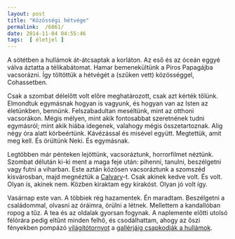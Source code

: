 ```yaml
---
layout: post
title: "Közösségi hétvége"
permalink:  /6061/ 
date: 2014-11-04 04:55:46
tags:  [ életjel ] 
---
```

A sötétben a hullámok át-átcsaptak a korláton. Az eső és az óceán eggyé válva áztatta a télikabátomat. Hamar bemenekültünk a Piros Papagájba vacsorázni. Így töltöttük a hétvégét a (szűken vett) közösséggel, Cohassetben.

Csak a szombat délelőtt volt előre meghatározott, csak azt kérték tőlünk. Elmondtuk egymásnak hogyan is vagyunk, és hogyan van az Isten az életünkben, bennünk. Felszabadultan meséltünk, mint az otthoni vacsorákon. Mégis mélyen, mint akik fontosabbat szeretnének tudni egymásról; mint akik hiába idegenek, valahogy mégis összetartoznak. Alig négy óra alatt körbeértünk. Kávézással és misével együtt. Megtettük, amit meg kell. És örültünk Neki. És egymásnak.

Legtöbben már pénteken lejöttünk, vacsoráztunk, horrorfilmet néztünk. Szombat délután ki-ki ment a maga feje után: pihenni, tanulni, beszélgetni vagy futni a viharban. Este aztán közösen vacsoráztunk a szomszéd kisvárosban, majd megnéztük a <a href="http://vidto.me/030j21yucidm.html">Calvary</a>-t. Csak akinek kedve volt. És volt. Olyan is, akinek nem. Közben kiraktam egy kirakóst. Olyan jó volt így.

Vasárnap este van. A többiek rég hazamentek. Én maradtam. Beszélgetni a családommal, olvasni az óráimra, örülni a létnek. Mellettem a kandallóban ropog a tűz. A tea és az oldalak gyorsan fogynak. A naplemente előtti utolsó félórára pedig eltűnt minden felhő, és csodálhattam, ahogy az őszi fényekben pompázó <a href="https://twitter.com/minotlight143">világítótornyot</a> a <a href="https://www.flickr.com/photos/imcndbl/8170772290/in/photostream/">gallérjáig csapkodják a hullámok</a>.

